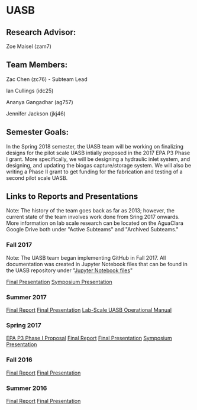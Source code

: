 # UASB

## Research Advisor:
Zoe Maisel (zam7)

## Team Members:
Zac Chen (zc76) - Subteam Lead

Ian Cullings (idc25)

Ananya Gangadhar (ag757)

Jennifer Jackson (jkj46)

## Semester Goals:
In the Spring 2018 semester, the UASB team will be working on finalizing designs for the pilot scale UASB intially proposed in the 2017 EPA P3 Phase I grant. More specifically, we will be designing a hydraulic inlet system, and designing, and updating the biogas capture/storage system. We will also be writing a Phase II grant to get funding for the fabrication and testing of a second pilot scale UASB.

## Links to Reports and Presentations
Note: The history of the team goes back as far as 2013; however, the current state of the team involves work done from Sring 2017 onwards.  More information on lab scale research can be located on the AguaClara Google Drive both under "Active Subteams" and "Archived Subteams."

### Fall 2017
Note: The UASB team began implementing GitHub in Fall 2017. All documentation was created in Jupyter Notebook files that can be found in the UASB repository under "[Jupyter Notebook files](https://github.com/AguaClara/UASB/tree/master/Jupyter%20Notebook%20Files)"

[Final Presentation](https://docs.google.com/presentation/d/1KZmYP9XVSUOhs98bqvKMGW_nZqrVYTuXpGL7I4fOmsI/edit)
[Symposium Presentation](https://docs.google.com/presentation/d/1cugtreWLg9tZ4nvGGg40tyzCT5zpDVT6flLUzwsKhnk/edit)

### Summer 2017
[Final Report](https://www.overleaf.com/10538618srwxhczmkjrn#/39354519/)
[Final Presentation](https://docs.google.com/presentation/d/1q5zjDjcBNdQbs-1ZhqkhRR-ZY-DPyS5M3Yj0elfVhy0/edit)
[Lab-Scale UASB Operational Manual](https://docs.google.com/document/d/1BiAlQbLg72oqH0TA2eO5T6hESoWUtW1LBJ7iAU0mvYs/edit)

### Spring 2017
[EPA P3 Phase I Proposal](https://docs.google.com/document/d/10fAnyO1v9mVHoLR-k0ZsC3TrqKEAX1V-_v0JlZxsHUo/edit)
[Final Report](https://www.overleaf.com/8107719xzjdzswjvtyj#/28623295/)
[Final Presentation](https://docs.google.com/presentation/d/1nshfEEmPvtXqX6NNc9D7ShpQa2j5wI--_A269iU9WEk/edit)
[Symposium Presentation](https://docs.google.com/presentation/d/1nshfEEmPvtXqX6NNc9D7ShpQa2j5wI--_A269iU9WEk/edit#slide=id.g1111e29cd1_6_23)

### Fall 2016
[Final Report](https://www.overleaf.com/6300842hvdfxh#/21165144/)
[Final Presentation](https://docs.google.com/presentation/d/1wqg8-yyRh3T7a-9KkUeP5jHQsnsevHWEWXlFb9M0QcM/edit)

### Summer 2016
[Final Report](https://drive.google.com/file/d/0B9W8_ccC7-V-S2JfUEFla2pVWi1OakthdFM3dVg5ME1GZFhr/view)
[Final Presentation](https://drive.google.com/file/d/0B98kaTgmVDQ_VDExZXZGWVhwdWc/view)

